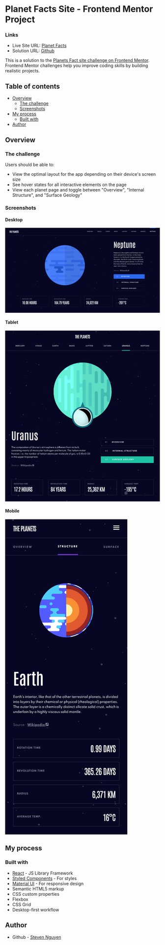 # Planet Facts Site - Frontend Mentor Project

### Links

-   Live Site URL: [Planet Facts](https://your-live-site-url.com)
-   Solution URL: [Github](https://github.com/Euuphi/planet-facts)

This is a solution to the [Planets Fact site challenge on Frontend Mentor](https://www.frontendmentor.io/challenges/planets-fact-site-gazqN8w_f). Frontend Mentor challenges help you improve coding skills by building realistic projects.

## Table of contents

-   [Overview](#overview)
    -   [The challenge](#the-challenge)
    -   [Screenshots](#screenshots)
-   [My process](#my-process)
    -   [Built with](#built-with)
-   [Author](#author)

## Overview

### The challenge

Users should be able to:

-   View the optimal layout for the app depending on their device's screen size
-   See hover states for all interactive elements on the page
-   View each planet page and toggle between "Overview", "Internal Structure", and "Surface Geology"

### Screenshots

#### Desktop

![Desktop](./screenshots/desktop.png)

#### Tablet

![Tablet](./screenshots/tablet.png)

#### Mobile

![Mobile](./screenshots/mobile.png)

## My process

### Built with

-   [React](https://reactjs.org/) - JS Library Framework
-   [Styled Components](https://styled-components.com/) - For styles
-   [Material UI](https://mui.com/) - For responsive design
-   Semantic HTML5 markup
-   CSS custom properties
-   Flexbox
-   CSS Grid
-   Desktop-first workflow

## Author

-   Github - [Steven Nguyen](https://github.com/Euuphi)
